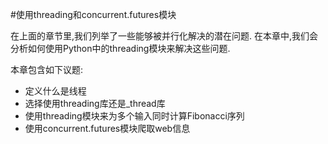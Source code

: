 #使用threading和concurrent.futures模块

在上面的章节里,我们列举了一些能够被并行化解决的潜在问题. 在本章中,我们会分析如何使用Python中的threading模块来解决这些问题.

本章包含如下议题:
- 定义什么是线程
- 选择使用threading库还是_thread库
- 使用threading模块来为多个输入同时计算Fibonacci序列
- 使用concurrent.futures模块爬取web信息
